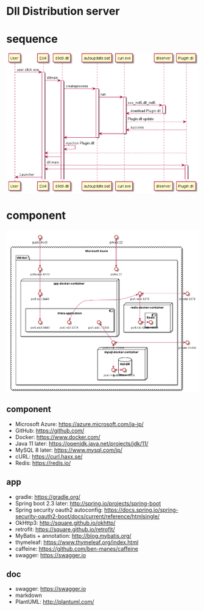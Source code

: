 # Dll Distribution server
 
 # sequence
 
 ![img1](./README.img1.png)
 
 # component
 ![img2](./README.img2.png)
 
 ## component
  - Microsoft Azure: https://azure.microsoft.com/ja-jp/
  - GitHub: https://github.com/
  - Docker: https://www.docker.com/
  - Java 11 later: https://openjdk.java.net/projects/jdk/11/
  - MySQL 8 later: https://www.mysql.com/jp/
  - cURL: https://curl.haxx.se/
  - Redis: https://redis.io/
  
## app
  - gradle: https://gradle.org/
  - Spring boot 2.3 later: http://spring.io/projects/spring-boot
  - Spring security oauth2 autoconfig: https://docs.spring.io/spring-security-oauth2-boot/docs/current/reference/htmlsingle/
  - OkHttp3: http://square.github.io/okhttp/
  - retrofit: https://square.github.io/retrofit/
  - MyBatis + annotation: http://blog.mybatis.org/
  - thymeleaf: https://www.thymeleaf.org/index.html
  - caffeine: https://github.com/ben-manes/caffeine
  - swagger: https://swagger.io

## doc
  - swagger: https://swagger.io
  - markdown
  - PlantUML: http://plantuml.com/

